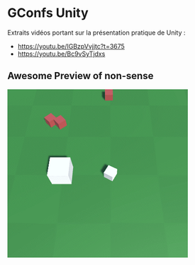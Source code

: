 # GConfs Unity

Extraits vidéos portant sur la présentation pratique de Unity :
- https://youtu.be/IGBzpVvjjtc?t=3675
- https://youtu.be/Bc9vSyTjdxs

## Awesome Preview of non-sense

![](.gifs/enemies-so-strong.gif)